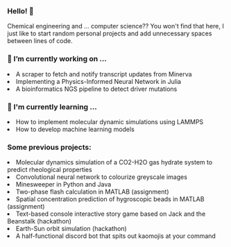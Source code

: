 ### Hello! 👋
Chemical engineering and ... computer science?? You won't find that here, I just like to start random personal projects and add unnecessary spaces between lines of code.

<h3>🔭 I’m currently working on ...</h3>
<li>A scraper to fetch and notify transcript updates from Minerva</li>
<li>Implementing a Physics-Informed Neural Network in Julia</li>
<li>A bioinformatics NGS pipeline to detect driver mutations</li>

<h3>🌱 I'm currently learning ...</h3>
<li>How to implement molecular dynamic simulations using LAMMPS</li>
<li>How to develop machine learning models</li>

<h3>Some previous projects:</h3>
<li>Molecular dynamics simulation of a CO2-H2O gas hydrate system to predict rheological properties</li>
<li>Convolutional neural network to colourize greyscale images</li>
<li>Minesweeper in Python and Java</li>
<li>Two-phase flash calculation in MATLAB (assignment)</li>
<li>Spatial concentration prediction of hygroscopic beads in MATLAB (assignment)</li>
<li>Text-based console interactive story game based on Jack and the Beanstalk (hackathon)</li>
<li>Earth-Sun orbit simulation (hackathon)</li>
<li>A half-functional discord bot that spits out kaomojis at your command</li>

<!--
**jennifertramsu/jennifertramsu** is a ✨ _special_ ✨ repository because its `README.md` (this file) appears on your GitHub profile.

Here are some ideas to get you started:

- 🔭 I’m currently working on ...
- 🌱 I’m currently learning ...
- 👯 I’m looking to collaborate on ...
- 🤔 I’m looking for help with ...
- 💬 Ask me about ...
- 📫 How to reach me: ...
- 😄 Pronouns: ...
- ⚡ Fun fact: ...
-->
